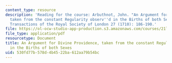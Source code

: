```yaml
---
content_type: resource
description: 'Reading for the course: Arbuthnot, John. "An Argument for Divine Providence,
  taken from the constant Regularity observ''d in the Births of both Sexes." Philosophical
  Transactions of the Royal Society of London 27 (1710): 186-190.'
file: https://ol-ocw-studio-app-production.s3.amazonaws.com/courses/21l-017-the-art-of-the-probable-literature-and-probability-spring-2008/530fd77b578d4b4522ba612aa79b54bc_arbuthnot_repri.pdf
file_type: application/pdf
resourcetype: Document
title: An Argument for Divine Providence, taken from the constant Regularity observ'd
  in the Births of both Sexes
uid: 530fd77b-578d-4b45-22ba-612aa79b54bc
---
```


